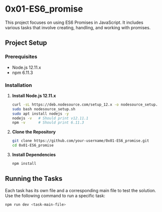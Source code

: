 # 0x01-ES6_promise

This project focuses on using ES6 Promises in JavaScript. It includes various tasks that involve creating, handling, and working with promises.

## Project Setup

### Prerequisites

- Node.js 12.11.x
- npm 6.11.3

### Installation

1. **Install Node.js 12.11.x**
    ```bash
    curl -sL https://deb.nodesource.com/setup_12.x -o nodesource_setup.sh
    sudo bash nodesource_setup.sh
    sudo apt install nodejs -y
    nodejs -v   # Should print v12.11.1
    npm -v      # Should print 6.11.3
    ```

2. **Clone the Repository**
    ```bash
    git clone https://github.com/your-username/0x01-ES6_promise.git
    cd 0x01-ES6_promise
    ```

3. **Install Dependencies**
    ```bash
    npm install
    ```


## Running the Tasks

Each task has its own file and a corresponding main file to test the solution. Use the following command to run a specific task:

```bash
npm run dev <task-main-file>



